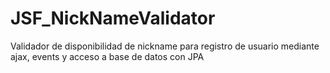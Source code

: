 # JSF_NickNameValidator
Validador de disponibilidad de nickname para registro de usuario mediante ajax, events y acceso a base de datos con JPA 
